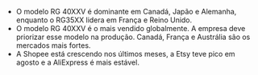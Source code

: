 * O modelo RG 40XXV é dominante em Canadá, Japão e Alemanha, enquanto o RG35XX lidera em França e Reino Unido.
* O modelo RG 40XXV é o mais vendido globalmente. A empresa deve priorizar esse modelo na produção. Canadá, França e Austrália são os mercados mais fortes.
* A Shopee está crescendo nos últimos meses, a Etsy teve pico em agosto e a AliExpress é mais estável.